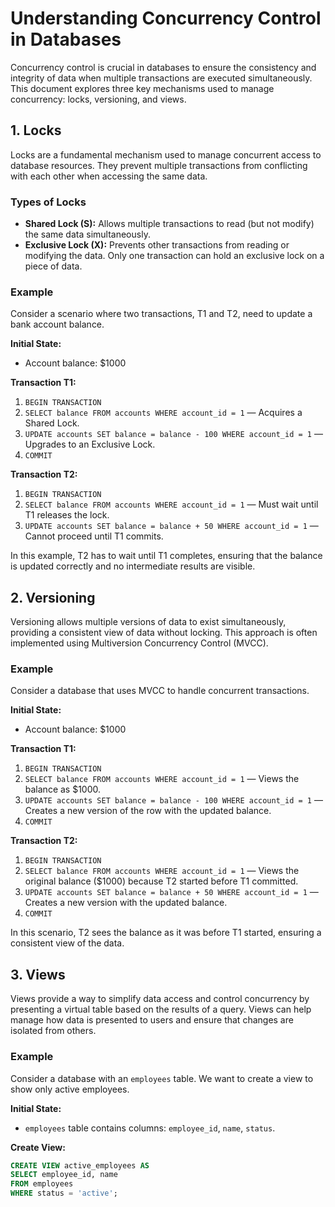 # Understanding Concurrency Control in Databases

Concurrency control is crucial in databases to ensure the consistency and integrity of data when multiple transactions are executed simultaneously. This document explores three key mechanisms used to manage concurrency: locks, versioning, and views.

## 1. Locks

Locks are a fundamental mechanism used to manage concurrent access to database resources. They prevent multiple transactions from conflicting with each other when accessing the same data.

### Types of Locks

- **Shared Lock (S):** Allows multiple transactions to read (but not modify) the same data simultaneously.
- **Exclusive Lock (X):** Prevents other transactions from reading or modifying the data. Only one transaction can hold an exclusive lock on a piece of data.

### Example

Consider a scenario where two transactions, T1 and T2, need to update a bank account balance.

**Initial State:**
- Account balance: $1000

**Transaction T1:**
1. `BEGIN TRANSACTION`
2. `SELECT balance FROM accounts WHERE account_id = 1` — Acquires a Shared Lock.
3. `UPDATE accounts SET balance = balance - 100 WHERE account_id = 1` — Upgrades to an Exclusive Lock.
4. `COMMIT`

**Transaction T2:**
1. `BEGIN TRANSACTION`
2. `SELECT balance FROM accounts WHERE account_id = 1` — Must wait until T1 releases the lock.
3. `UPDATE accounts SET balance = balance + 50 WHERE account_id = 1` — Cannot proceed until T1 commits.

In this example, T2 has to wait until T1 completes, ensuring that the balance is updated correctly and no intermediate results are visible.

## 2. Versioning

Versioning allows multiple versions of data to exist simultaneously, providing a consistent view of data without locking. This approach is often implemented using Multiversion Concurrency Control (MVCC).

### Example

Consider a database that uses MVCC to handle concurrent transactions.

**Initial State:**
- Account balance: $1000

**Transaction T1:**
1. `BEGIN TRANSACTION`
2. `SELECT balance FROM accounts WHERE account_id = 1` — Views the balance as $1000.
3. `UPDATE accounts SET balance = balance - 100 WHERE account_id = 1` — Creates a new version of the row with the updated balance.
4. `COMMIT`

**Transaction T2:**
1. `BEGIN TRANSACTION`
2. `SELECT balance FROM accounts WHERE account_id = 1` — Views the original balance ($1000) because T2 started before T1 committed.
3. `UPDATE accounts SET balance = balance + 50 WHERE account_id = 1` — Creates a new version with the updated balance.
4. `COMMIT`

In this scenario, T2 sees the balance as it was before T1 started, ensuring a consistent view of the data.

## 3. Views

Views provide a way to simplify data access and control concurrency by presenting a virtual table based on the results of a query. Views can help manage how data is presented to users and ensure that changes are isolated from others.

### Example

Consider a database with an `employees` table. We want to create a view to show only active employees.

**Initial State:**
- `employees` table contains columns: `employee_id`, `name`, `status`.

**Create View:**

```sql
CREATE VIEW active_employees AS
SELECT employee_id, name
FROM employees
WHERE status = 'active';
